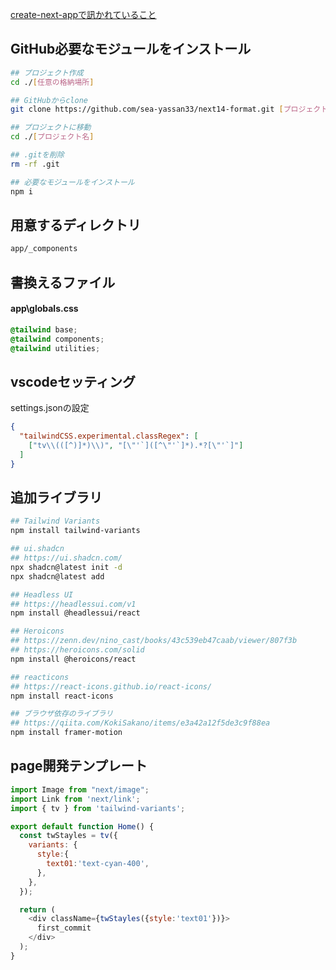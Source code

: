 [create-next-appで訊かれていること](https://zenn.dev/ikkik/articles/51d97ff70bd0da)

## GitHub必要なモジュールをインストール
```sh
## プロジェクト作成
cd ./[任意の格納場所]

## GitHubからclone
git clone https://github.com/sea-yassan33/next14-format.git [プロジェクト名]

## プロジェクトに移動
cd ./[プロジェクト名]

## .gitを削除
rm -rf .git

## 必要なモジュールをインストール
npm i
```

## 用意するディレクトリ
```txt
app/_components
```
## 書換えるファイル
#### app\globals.css
```css
@tailwind base;
@tailwind components;
@tailwind utilities;
```

## vscodeセッティング

settings.jsonの設定
```json
{
  "tailwindCSS.experimental.classRegex": [
    ["tv\\(([^)]*)\\)", "[\"'`]([^\"'`]*).*?[\"'`]"]
  ]
}
```

## 追加ライブラリ
```sh
## Tailwind Variants
npm install tailwind-variants

## ui.shadcn
## https://ui.shadcn.com/
npx shadcn@latest init -d
npx shadcn@latest add

## Headless UI
## https://headlessui.com/v1
npm install @headlessui/react

## Heroicons
## https://zenn.dev/nino_cast/books/43c539eb47caab/viewer/807f3b
## https://heroicons.com/solid
npm install @heroicons/react

## reacticons
## https://react-icons.github.io/react-icons/
npm install react-icons

## ブラウザ依存のライブラリ
## https://qiita.com/KokiSakano/items/e3a42a12f5de3c9f88ea
npm install framer-motion
```

## page開発テンプレート
```js
import Image from "next/image";
import Link from 'next/link';
import { tv } from 'tailwind-variants';

export default function Home() {
  const twStayles = tv({
    variants: {
      style:{
        text01:'text-cyan-400',
      },
    },
  });

  return (
    <div className={twStayles({style:'text01'})}>
      first_commit
    </div>
  );
}
```